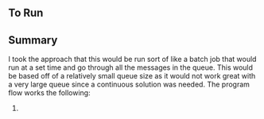 ## To Run ##
## Summary ##
I took the approach that this would be run sort of like a batch job that would run at a set time and go through all the messages in the queue. This would be based off of a relatively small queue size as it would not work great with a very large queue since a continuous solution was needed. The program flow works the following:

1. 
